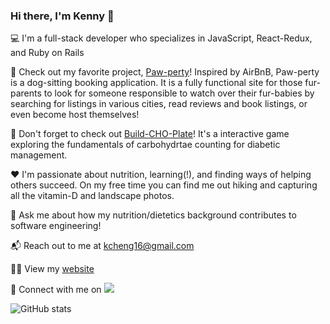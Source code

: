 ### Hi there, I'm Kenny 👋

💻 I'm a full-stack developer who specializes in JavaScript, React-Redux, and Ruby on Rails

💼 Check out my favorite project, [Paw-perty](http://paw-perty.herokuapp.com/)! Inspired by AirBnB, Paw-perty is a dog-sitting booking application. It is a fully functional site for those fur-parents to look for someone responsible to watch over their fur-babies by searching for listings in various cities, read reviews and book listings, or even become host themselves!

🍭 Don't forget to check out [Build-CHO-Plate](https://kcheng16.github.io/cho-plate-project/)! It's a interactive game exploring the fundamentals of carbohydrtae counting for diabetic management.

❤️ I'm passionate about nutrition, learning(!), and finding ways of helping others succeed. On my free time you can find me out hiking and capturing all the vitamin-D and landscape photos.

💬 Ask me about how my nutrition/dietetics background contributes to software engineering!

📬 Reach out to me at kcheng16@gmail.com

🧑‍💻 View my <a href="https://kcheng16.github.io/">website</a>

🔗 Connect with me on <a href="https://www.linkedin.com/in/kcheng16/"><img src="https://img.shields.io/badge/LinkedIn-0077B5?style=for-the-badge&logo=linkedin&logoColor=white"></a>

![GitHub stats](https://github-readme-stats.vercel.app/api?username=kcheng16&show_icons=true&theme=radical)

<!--
**kcheng16/kcheng16** is a ✨ _special_ ✨ repository because its `README.md` (this file) appears on your GitHub profile.

Here are some ideas to get you started:

- 🔭 I’m currently working on ...
- 🌱 I’m currently learning ...
- 👯 I’m looking to collaborate on ...
- 🤔 I’m looking for help with ...
- 💬 Ask me about ...
- 📫 How to reach me: ...
- 😄 Pronouns: ...
- ⚡ Fun fact: ...
-->
